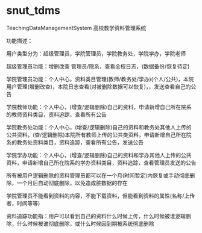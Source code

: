 # snut_tdms
TeachingDataManagementSystem
高校教学资料管理系统

功能描述：

用户类型分为：超级管理员，学院管理员，学院教务处，学院学办，学院老师

超级管理员功能：增删改查 管理员/院系，查看全校日志，(数据备份/恢复待定)

学院管理员功能：个人中心，资料类目管理(教师/教务处/学办)(个人/公共)，本院用户管理(增删改查)，本院日志查看(对被删除数据可以恢复)，，发送查看自己的公告

学院教师功能：个人中心，(增查/逻辑删除)自己的资料，申请新增自己所在院系的教师资料类目，资料追踪，查看所有公告

学院教务处功能：个人中心，(增查/逻辑删除)自己的资料和教务处其他人上传的公共资料，(查/逻辑删除)本院所有教师上传的公共类资料，申请新增自己所在院系的教务处资料类目，资料追踪，查看所有公告，发送公告

学院学办功能：个人中心，(增查/逻辑删除)自己的资料和学办其他人上传的公共资料，申请新增自己所在院系的学办资料类目，资料追踪，查看管理员发送的公告

所有被用户逻辑删除的资料管理员都可以在一个月(时间暂定)内恢复或手动彻底删除，一个月后自动彻底删除，以免造成脏数据的存在

学院管理员不能看到资料的内容，不能下载资料，但能看到资料的属性(名称/上传者，时间等等)

资料追踪功能指：用户可以看到自己的资料什么时候上传，什么时候被谁逻辑删除，什么时候被谁彻底删除，或什么时候因到期被系统彻底删除
